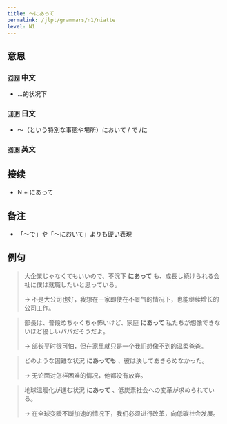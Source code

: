 ```yaml
---
title: 〜にあって
permalink: /jlpt/grammars/n1/niatte
level: N1
---
```


## 意思

### 🇨🇳 中文

- …的状况下

### 🇯🇵 日文

- 〜（という特別な事態や場所）において / で /に

### 🇬🇧 英文


## 接续

- N + にあって

## 备注

- 「〜で」や「〜において」よりも硬い表現

## 例句

> 大企業じゃなくてもいいので、不況下 **にあって** も、成長し続けられる会社に僕は就職したいと思っている。
>
> → 不是大公司也好，我想在一家即使在不景气的情况下，也能继续增长的公司工作。

> 部長は、普段めちゃくちゃ怖いけど、家庭 **にあって** 私たちが想像できないほど優しいパパだそうだよ。
>
> → 部长平时很可怕，但在家里就只是一个我们想像不到的温柔爸爸。

> どのような困難な状況 **にあっても** 、彼は決してあきらめなかった。
>
> → 无论面对怎样困难的情况，他都没有放弃。

> 地球温暖化が進む状況 **にあって** 、低炭素社会への変革が求められている。
>
> → 在全球变暖不断加速的情况下，我们必须进行改革，向低碳社会发展。

